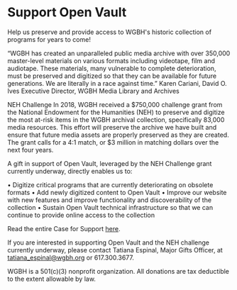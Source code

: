 # Support Open Vault

Help us preserve and provide access to WGBH's historic collection of programs for years to come!

“WGBH has created an unparalleled public media archive with over 350,000 master-level materials on various formats including videotape, film and audiotape. These materials, many vulnerable to complete deterioration, must be preserved and digitized so that they can be available for future generations. We are literally in a race against time.”
Karen Cariani, David O. Ives Executive Director, WGBH Media Library and Archives

NEH Challenge
In 2018, WGBH received a $750,000 challenge grant from the National Endowment for the Humanities (NEH) to preserve and digitize the most at-risk items in the WGBH archival collection, specifically 83,000 media resources. This effort will preserve the archive we have built and ensure that future media assets are properly preserved as they are created. The grant calls for a 4:1 match, or $3 million in matching dollars over the next four years.

A gift in support of Open Vault, leveraged by the NEH Challenge grant currently underway, directly enables us to:

•	Digitize critical programs that are currently deteriorating on obsolete formats
•	Add newly digitized content to Open Vault
•	Improve our website with new features and improve functionality and discoverability of the collection
•	Sustain Open Vault technical infrastructure so that we can continue to provide online access to the collection

Read the entire Case for Support <a href="/assets/case_for_support.pdf" target="_blank">here</a>. 

If you are interested in supporting Open Vault and the NEH challenge currently underway, please contact Tatiana Espinal, Major Gifts Officer, at tatiana_espinal@wgbh.org or 617.300.3677.

WGBH is a 501(c)(3) nonprofit organization. All donations are tax deductible to the extent allowable by law.
